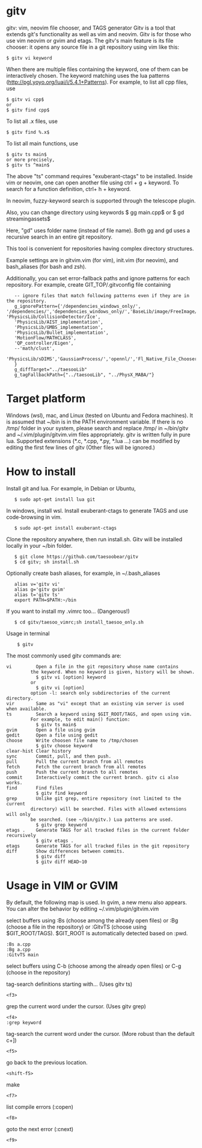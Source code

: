 # gitv
gitv: vim, neovim file chooser, and TAGS generator
Gitv is a tool that extends git's functionality as well as vim and neovim. 
Gitv is for those who use vim neovim or gvim and etags. The gitv's main feature is its file chooser: it opens any source file in a git repository using vim like this:

    $ gitv vi keyword
When there are multiple files containing the keyword, one of them can be interactively chosen. The keyword matching uses the lua patterns (http://pgl.yoyo.org/luai/i/5.4.1+Patterns). For example, to list all cpp files, use

    $ gitv vi cpp$
    or
    $ gitv find cpp$
To list all .x files, use

    $ gitv find %.x$
To list all main functions, use

    $ gitv ts main$
    or more precisely,
    $ gitv ts ^main$

The above "ts" command requires "exuberant-ctags" to be installed. Inside vim or neovim, one can open another file using ctrl + g + keyword. To search for a function definition, ctrl+ h  + keyword.

In neovim, fuzzy-keyword search is supported through the telescope plugin.

Also, you can change directory using keywords
    $ gg main.cpp$
    or
    $ gd streamingassets$

Here, "gd" uses folder name (instead of file name). Both gg and gd uses a recursive search in an entire git repository. 

This tool is convenient for repositories having complex directory structures.

Example settings are in gitvim.vim (for vim), init.vim (for neovim), and bash_aliases (for bash and zsh).

Additionally, you can set error-fallback paths and ignore patterns for each repository. For example,
create GIT_TOP/.gitvconfig file containing


       -- ignore files that match following patterns even if they are in the repository.
       g_ignorePattern={'/dependencies_windows_only/', '/dependencies/','dependencies_windows_only/','BaseLib/image/FreeImage/','^dependencies/', 'PhysicsLib/CollisionDetector/Ice',
       'PhysicsLib/AIST_implementation', 
       'PhysicsLib/GMBS_implementation', 
       'PhysicsLib/Bullet_implementation', 
       'MotionFlow/MATHCLASS',
       'QP_controller/Eigen',
       --'math/clust',
       'PhysicsLib/sDIMS','GaussianProcess/','opennl/','Fl_Native_File_Chooser','PhysicsEngine/'
       }
       g_diffTarget="../taesooLib"
       g_tagFallbackPath={"../taesooLib", "../PhysX_MABA/"}

Target platform
=
Windows (wsl), mac, and Linux (tested on Ubuntu and Fedora machines).
It is assumed that ~/bin is in the PATH environment variable.
If there is no /tmp/ folder in your system, please search and replace /tmp/ in ~/bin/gitv and ~/.vim/plugin/gitvim.vim files appropriately.
gitv is written fully in pure lua.
Supported extensions (*.c, *.cpp, *.py, *.lua ...) can be modified by editing the first few lines of gitv (Other files will be ignored.)

How to install
=
Install git and lua. For example, in Debian or Ubuntu,

       $ sudo apt-get install lua git 

In windows, install wsl. 
Install exuberant-ctags to generate TAGS and use code-browsing in vim.

       $ sudo apt-get install exuberant-ctags
Clone the repository anywhere, then run install.sh. Gitv will be installed locally
in your ~/bin folder.

       $ git clone https://github.com/taesoobear/gitv
       $ cd gitv; sh install.sh
Optionally create bash aliases, for example, in ~/.bash_aliases

       alias v='gitv vi'
       alias g='gitv gvim'
       alias t='gitv ts'
       export PATH=$PATH:~/bin
If you want to install my .vimrc too... (Dangerous!)

       $ cd gitv/taesoo_vimrc;sh install_taesoo_only.sh
Usage in terminal

        $ gitv
The most commonly used gitv commands are:

    vi         Open a file in the git repository whose name contains 
             the keyword. When no keyword is given, history will be shown.
               $ gitv vi [option] keyword
             or
               $ gitv vi [option]
             option -l: search only subdirectories of the current directory.
    vir        Same as "vi" except that an existing vim server is used when available.
    ts         Search a keyword using $GIT_ROOT/TAGS, and open using vim. 
             For example, to edit main() function:
               $ gitv ts main$
    gvim       Open a file using gvim
    gedit      Open a file using gedit
    choose     Write choosen file name to /tmp/chosen
               $ gitv choose keyword
    clear-hist Clear history
    sync       Commit, pull, and then push. 
    pull       Pull the current branch from all remotes
    fetch      Fetch the current branch from all remotes
    push       Push the current branch to all remotes
    commit     Interactively commit the current branch. gitv ci also works.
    find       Find files 
               $ gitv find keyword
    grep       Unlike git grep, entire repository (not limited to the current 
             directory) will be searched. Files with allowed extensions will only
             be searched. (see ~/bin/gitv.) Lua patterns are used.
               $ gitv grep keyword
    etags .    Generate TAGS for all tracked files in the current folder recursively
               $ gitv etags .
    etags      Generate TAGS for all tracked files in the git repository
    diff       Show differences between commits. 
               $ gitv diff
               $ gitv diff HEAD~10

Usage in VIM or GVIM
=
By default, the following map is used. In gvim, a new menu also appears. You can alter the behavior by editing ~/.vim/plugin/gitvim.vim

select buffers using :Bs (choose among the already open files) or :Bg (choose a file in the repository) or :GitvTS (choose using $GIT_ROOT/TAGS). $GIT_ROOT is automatically detected based on :pwd.

    :Bs a.cpp
    :Bg a.cpp
    :GitvTS main
select buffers using C-b (choose among the already open files) or C-g (choose in the repository)
    
    
tag-search definitions starting with... (Uses gitv ts)

    <f3>

    
grep the current word under the cursor. (Uses gitv grep)

    <f4>
    :grep keyword

tag-search the current word under the cursor. (More robust than the default c+])

    <f5>
    
    
go back to the previous location.

    <shift-f5>
    
make

    <f7>
    
list compile errors (:copen)

    <f8>
    
goto the next error (:cnext)

    <f9>
